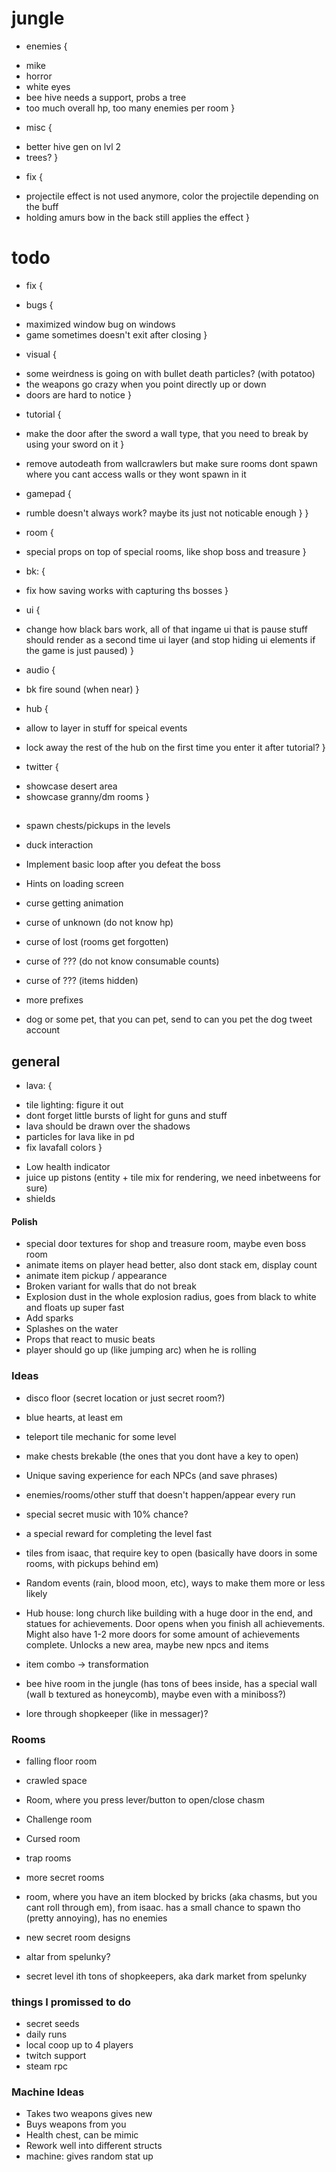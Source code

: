 # jungle 

* enemies {
 + mike
 + horror 
 + white eyes
 + bee hive needs a support, probs a tree
 + too much overall hp, too many enemies per room
}

* misc {
 + better hive gen on lvl 2
 + trees?
}

* fix {
 + projectile effect is not used anymore, color the projectile depending on the buff
 + holding amurs bow in the back still applies the effect
}

# todo

* fix {
 + bugs {
  - maximized window bug on windows
  - game sometimes doesn't exit after closing
 }

 + visual {
  - some weirdness is going on with bullet death particles? (with potatoo)
  - the weapons go crazy when you point directly up or down
  - doors are hard to notice
 }

 + tutorial {
  - make the door after the sword a wall type, that you need to break by using your sword on it
 }

 + remove autodeath from wallcrawlers but make sure rooms dont spawn where you cant access walls or they wont spawn in it

 + gamepad {
  - rumble doesn't always work? maybe its just not noticable enough
 }
}

* room {
 + special props on top of special rooms, like shop boss and treasure
}

* bk: {
 + fix how saving works with capturing ths bosses
}

* ui {
 + change how black bars work, all of that ingame ui that is pause stuff should render as a second time ui layer (and stop hiding ui elements if the game is just paused)
}

* audio {
 + bk fire sound (when near)
}

+ hub {
 + allow to layer in stuff for speical events
 + lock away the rest of the hub on the first time you enter it after tutorial?
}

* twitter {
 + showcase desert area
 + showcase granny/dm rooms
}

##

* spawn chests/pickups in the levels

* duck interaction
* Implement basic loop after you defeat the boss
* Hints on loading screen  
* curse getting animation

* curse of unknown (do not know hp)
* curse of lost (rooms get forgotten)   
* curse of ??? (do not know consumable counts)
* curse of ??? (items hidden)
* more prefixes

* dog or some pet, that you can pet, send to can you pet the dog tweet account

## general

* lava: {
 + tile lighting: figure it out
 + dont forget little bursts of light for guns and stuff
 + lava should be drawn over the shadows
 + particles for lava like in pd
 + fix lavafall colors
}

* Low health indicator
* juice up pistons (entity + tile mix for rendering, we need inbetweens for sure)
* shields

#### Polish

* special door textures for shop and treasure room, maybe even boss room 
* animate items on player head better, also dont stack em, display count 
* animate item pickup / appearance
* Broken variant for walls that do not break
* Explosion dust in the whole explosion radius, goes from black to white and floats up super fast
* Add sparks
* Splashes on the water
* Props that react to music beats
* player should go up (like jumping arc) when he is rolling

### Ideas

* disco floor (secret location or just secret room?)
* blue hearts, at least em

* teleport tile mechanic for some level
* make chests brekable (the ones that you dont have a key to open)
* Unique saving experience for each NPCs (and save phrases)
* enemies/rooms/other stuff that doesn't happen/appear every run

* special secret music with 10% chance?
* a special reward for completing the level fast

* tiles from isaac, that require key to open (basically have doors in some rooms, with pickups behind em)
* Random events (rain, blood moon, etc), ways to make them more or less likely
* Hub house: long church like building with a huge door in the end, and statues for achievements. Door opens when you finish all achievements. Might also have 1-2 more doors for some amount of achievements complete. Unlocks a new area, maybe new npcs and items
* item combo -> transformation
* bee hive room in the jungle (has tons of bees inside, has a special wall (wall b textured as honeycomb), maybe even with a miniboss?)
* lore through shopkeeper (like in messager)?

### Rooms

* falling floor room
* crawled space
* Room, where you press lever/button to open/close chasm
* Challenge room
* Cursed room
* trap rooms
* more secret rooms
* room, where you have an item blocked by bricks (aka chasms, but you cant roll through em), from isaac. has a small chance to spawn tho (pretty annoying), has no enemies
* new secret room designs
* altar from spelunky?

* secret level ith tons of shopkeepers, aka dark market from spelunky

### things I promissed to do

* secret seeds
* daily runs
* local coop up to 4 players
* twitch support
* steam rpc

### Machine Ideas

* Takes two weapons gives new 
* Buys weapons from you
* Health chest, can be mimic 
* Rework well into different structs
* machine: gives random stat up

